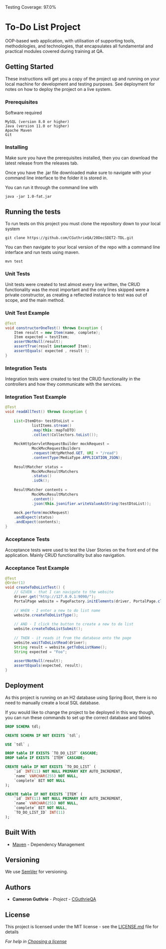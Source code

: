Testing Coverage: 97.0%

# To-Do List Project

OOP-based web application, with utilisation of supporting tools, methodologies, and technologies, that encapsulates all fundamental and practical modules covered during training at QA.

## Getting Started

These instructions will get you a copy of the project up and running on your local machine for development and testing purposes. See deployment for notes on how to deploy the project on a live system.

### Prerequisites

Software required

```
MySQL (version 8.0 or higher)
Java (version 11.0 or higher)
Apache Maven
Git
```

### Installing

Make sure you have the prerequisites installed, then you can download the latest release from the releases tab.

Once you have the .jar file downloaded make sure to navigate with your command line interface to the folder it is stored in.

You can run it through the command line with

```
java -jar 1.0-fat.jar
```

## Running the tests

To run tests on this project you must clone the repository down to your local system

```git
git clone https://github.com/CGuthrieQA/20DecSDET2-TDL.git
```

You can then navigate to your local version of the repo with a command line interface and run tests using maven.

```
mvn test
```

### Unit Tests 

Unit tests were created to test almost every line written, the CRUD functionality was the most important and the only lines skipped were a private constructor, as creating a reflected instance to test was out of scope, and the main method.

### Unit Test Example

```java
@Test
void constructorOneTest() throws Exception {
	Item result = new Item(name, complete);
	Item expected = testItem;
	assertNotNull(result);
	assertTrue(result instanceof Item);
	assertEquals( expected , result );
}
```

### Integration Tests

Integration tests were created to test the CRUD functionality in the controllers and how they communicate with the services.

### Integration Test Example

```java
@Test
void readAllTest() throws Exception {
	
	List<ItemDto> testDtoList = 
			listItems.stream()
			.map(this::mapToDTO)
			.collect(Collectors.toList());
	
	MockHttpServletRequestBuilder mockRequest = 
			MockMvcRequestBuilders
			.request(HttpMethod.GET, URI + "/read")
			.contentType(MediaType.APPLICATION_JSON);
	
	ResultMatcher status = 
			MockMvcResultMatchers
			.status()
			.isOk();
	
	ResultMatcher contents = 
			MockMvcResultMatchers
			.content()
			.json(this.jsonifier.writeValueAsString(testDtoList));
	
	mock.perform(mockRequest)
	.andExpect(status)
	.andExpect(contents);
}
```

### Acceptance Tests

Acceptance tests were used to test the User Stories on the front end of the application. Mainly CRUD functionallity but also navigation.

### Acceptance Test Example

```java
@Test
@Order(1)
void createToDoListTest() {
	// GIVEN - that I can navigate to the website
	driver.get("http://127.0.0.1:9090/");
	PortalPage website = PageFactory.initElements(driver, PortalPage.class);
	
	// WHEN - I enter a new to do list name
	website.createToDoListType();
	
	// AND - I click the button to create a new to do list
	website.createToDoListSubmit();
	
	// THEN - it reads it from the database onto the page
	website.waitToDoListRead(driver);
	String result = website.getToDoListName();
	String expected = "Foo";
	
	assertNotNull(result);
	assertEquals(expected, result);
}
```

## Deployment

As this project is running on an H2 database using Spring Boot, there is no need to manually create a local SQL database.

If you would like to change the project to be deployed in this way though, you can run these commands to set up the correct database and tables

```SQL
DROP SCHEMA tdl;

CREATE SCHEMA IF NOT EXISTS `tdl`;

USE `tdl` ;

DROP table IF EXISTS `TO_DO_LIST` CASCADE;
DROP table IF EXISTS `ITEM` CASCADE;

CREATE table IF NOT EXISTS `TO_DO_LIST` (
	`id` INT(11) NOT NULL PRIMARY KEY AUTO_INCREMENT,
	`name` VARCHAR(255) NOT NULL,
	`complete` BIT NOT NULL
);

CREATE table IF NOT EXISTS `ITEM` (
	`id` INT(11) NOT NULL PRIMARY KEY AUTO_INCREMENT,
	`name` VARCHAR(255) NOT NULL,
	`complete` BIT NOT NULL,
	`TO_DO_LIST_ID` INT(11)
);
```

## Built With

* [Maven](https://maven.apache.org/) - Dependency Management

## Versioning

We use [SemVer](http://semver.org/) for versioning.

## Authors

* **Cameron Guthrie** - *Project* - [CGuthrieQA](https://github.com/CGuthrieQA/)

## License

This project is licensed under the MIT license - see the [LICENSE.md](LICENSE.md) file for details 

*For help in [Choosing a license](https://choosealicense.com/)*
